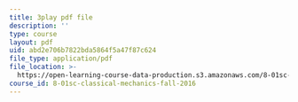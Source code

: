 ```yaml
---
title: 3play pdf file
description: ''
type: course
layout: pdf
uid: abd2e706b7822bda5864f5a47f87c624
file_type: application/pdf
file_location: >-
  https://open-learning-course-data-production.s3.amazonaws.com/8-01sc-classical-mechanics-fall-2016/abd2e706b7822bda5864f5a47f87c624_l062G7RC8-o.pdf
course_id: 8-01sc-classical-mechanics-fall-2016
---
```

